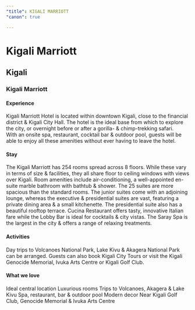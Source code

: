 ```yaml
---
"title": KIGALI MARRIOTT
"canon": true

---
```


# Kigali Marriott
## Kigali
### Kigali Marriott

#### Experience
Kigali Marriott Hotel is located within downtown Kigali, close to the financial district &amp; Kigali City Hall.  The hotel is the ideal base from which to explore the city, or overnight before or after a gorilla- &amp; chimp-trekking safari.  
With an onsite spa, restaurant, cocktail bar &amp; outdoor pool, guests will be able to enjoy all these amenities without ever having to leave the hotel.

#### Stay
The Kigali Marriott has 254 rooms spread across 8 floors.  While these vary in terms of size &amp; facilities, they all share floor to ceiling windows with views over Kigali.  Room amenities include air-conditioning, a well-appointed en-suite marble bathroom with bathtub &amp; shower.
The 25 suites are more spacious than the standard rooms.  The junior suites come with an adjoining lounge, whereas the executive &amp; presidential suites are vast, featuring a private dining area &amp; a small kitchenette.  The presidential suite also has a beautiful rooftop terrace.
Cucina Restaurant offers tasty, innovative Italian fare while the Lobby Bar is ideal for cocktails &amp; city vistas.  The Saray Spa is the largest in the city &amp; offers a range of relaxing treatments.

#### Activities
Day trips to Volcanoes National Park, Lake Kivu &amp; Akagera National Park can be arranged. Guests can also book Kigali City Tours or visit the Kigali Genocide Memorial, Ivuka Arts Centre or Kigali Golf Club.


#### What we love
Ideal central location
Luxurious rooms 
Trips to Volcanoes, Akagera &amp; Lake Kivu 
Spa, restaurant, bar &amp; outdoor pool
Modern decor
Near Kigali Golf Club, Genocide Memorial &amp; Ivuka Arts Centre